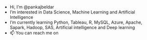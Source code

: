 -  Hi, I’m @pankajbeldar
-  I’m interested in Data Science, Machine Learning and Artificial Intelligence
-  I’m currently learning Python, Tableau, R, MySQL, Azure, Apache, Sapark, Hadoop, SAS, Artificial intelligence and Deep learning
- 📫 You can reach me on 

